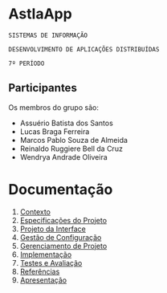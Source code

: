 # AstlaApp

`SISTEMAS DE INFORMAÇÃO`

`DESENVOLVIMENTO DE APLICAÇÕES DISTRIBUÍDAS`

`7º PERÍODO`

## Participantes

Os membros do grupo são: 
- Assuério Batista dos Santos
- Lucas Braga Ferreira
- Marcos Pablo Souza de Almeida
- Reinaldo Ruggiere Bell da Cruz
- Wendrya Andrade Oliveira

# Documentação

1. [Contexto](docs/1-Contexto.md)
2. [Especificações do Projeto](docs/2-Especificação.md)
3. [Projeto da Interface](docs/3-Interface.md)
4. [Gestão de Configuração](docs/4-Gestão-Configuração.md)
5. [Gerenciamento de Projeto](docs/5-Gerenciamento-Projeto.md)
6. [Implementação](docs/6-Implementação.md)
7. [Testes e Avaliação](docs/7-Testes.md)
8. [Referências](docs/8-Referências.md)
9. [Apresentação](docs/9-Apresentação.md)
